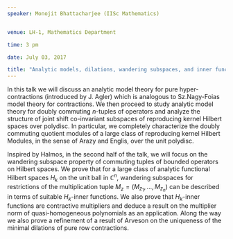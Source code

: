 ```yaml
---
speaker: Monojit Bhattacharjee (IISc Mathematics)


venue: LH-1, Mathematics Department

time: 3 pm

date: July 03, 2017

title: "Analytic models, dilations, wandering subspaces, and inner functions"
---
```

In this talk we will discuss an analytic model theory for pure hyper-
contractions (introduced by J. Agler) which is analogous to Sz.Nagy-Foias
model theory for contractions. We then proceed to study analytic model
theory for doubly commuting $n$-tuples of operators and analyze the
structure of joint shift co-invariant subspaces of reproducing kernel
Hilbert spaces over polydisc. In particular, we completely characterize
the doubly commuting quotient modules of a large class of reproducing
kernel Hilbert Modules, in the sense of Arazy and Englis, over the unit
polydisc.

  Inspired by Halmos, in the second half of the talk, we will focus on the
wandering subspace property of commuting tuples of bounded operators on
Hilbert spaces. We prove that for a large class of analytic functional
Hilbert spaces $H_k$ on the unit ball in $\mathbb{C}^n$, wandering subspaces for
restrictions of the multiplication tuple $M_z = (M_{z_1},...,M_{z_n})$ can
be described in terms of suitable $H_k$-inner functions. We also prove
that $H_k$-inner functions are contractive multipliers and deduce a result
on the multiplier norm of quasi-homogeneous polynomials as an
application. Along the way we also prove a refinement of a result of
Arveson on the uniqueness of the minimal dilations of pure row
contractions.
